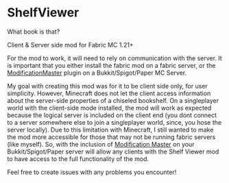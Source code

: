 # ShelfViewer

What book is that?

Client & Server side mod for Fabric MC 1.21+

For the mod to work, it will need to rely on communication with the server. It is important that you either install the fabric mod on a fabric server, or the [ModificationMaster](https://github.com/Setloth/ModificationMaster) plugin on a Bukkit/Spigot/Paper MC Server. 

My goal with creating this mod was for it to be client side only, for user simplicity. However, Minecraft does not let the client access information about the server-side properties of a chiseled bookshelf. On a singleplayer world with the client-side mode installed, the mod will work as expected because the logical server is included on the client end (you dont connect to a server somewhere else to join a singleplayer world, since, you hose the server locally). Due to this limitation with Minecraft, I still wanted to make the mod more accessible for those that may not be running fabric servers (like myself). So, with the inclusion of [Modification Master](https://github.com/Setloth/ModificationMaster) on your Bukkit/Spigot/Paper server will allow any clients with the Shelf Viewer mod to have access to the full functionality of the mod. 

Feel free to create issues with any problems you encounter!